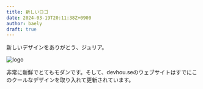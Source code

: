 ```yaml
---
title: 新しいロゴ
date: 2024-03-19T20:11:38Z+0900
author: baely
draft: true
---
```

新しいデザインをありがとう、ジュリア。

![logo](https://github.com/devhou-se/www-jp/assets/5674656/901318e0-2442-4b32-8387-2d6b2261aa8d)
 
非常に新鮮でとてもモダンです。そして、devhou.seのウェブサイトはすでにこのクールなデザインを取り入れて更新されています。